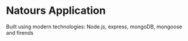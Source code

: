 # Natours Application

Built using modern technologies: Node.js, express, mongoDB, mongoose and firends
